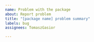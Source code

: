 ```yaml
---
name: Problem with the package
about: Report problem
title: "[package name] problem summary"
labels: bug
assignees: TomaszGasior

---
```



